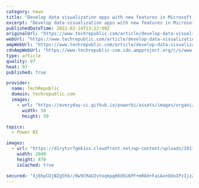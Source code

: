 ```yaml
---
category: news
title: "Develop data visualization apps with new features in Microsoft Power BI"
excerpt: "Develop data visualization apps with new features in Microsoft Power BI Your email has been sent Tools revealed at the Data Insights Summit change data visualization reporting into a form of ..."
publishedDateTime: 2022-02-14T13:22:00Z
originalUrl: "https://www.techrepublic.com/article/develop-data-visualization-apps-with-new-features-in-microsoft-power-bi/"
webUrl: "https://www.techrepublic.com/article/develop-data-visualization-apps-with-new-features-in-microsoft-power-bi/"
ampWebUrl: "https://www.techrepublic.com/article/develop-data-visualization-apps-with-new-features-in-microsoft-power-bi/amp/"
cdnAmpWebUrl: "https://www-techrepublic-com.cdn.ampproject.org/c/s/www.techrepublic.com/article/develop-data-visualization-apps-with-new-features-in-microsoft-power-bi/amp/"
type: article
quality: 97
heat: 97
published: true

provider:
  name: TechRepublic
  domain: techrepublic.com
  images:
    - url: "https://everyday-cc.github.io/powerbi/assets/images/organizations/techrepublic.com-50x50.jpg"
      width: 50
      height: 50

topics:
  - Power BI

images:
  - url: "https://d1rytvr7gmk1sx.cloudfront.net/wp-content/uploads/2017/06/featurebuild2017seattleskyline.jpg?x63627"
    width: 2040
    height: 870
    isCached: true

secured: "Xj6hpCDjBZg5hb//0w9CMaU2vtoqkpg6KdOi6PF+mR8d+FaiAxnQdoIPzIjz21PerW56fb++Mu3EGYpMBApxcqxdEeLngu8K0Sm+oi8RRIeXVtaalNkz3zJZZfiSqLRVyaWOGAcW64Ce6B4DIjrCDy+WzwXoR2sojCAYroftvnbE2Cj+cMU64tUQ0NGl1NN+jq6SC7EgCTkS54xBeXRUfH2Rvrtd3vikbGlgxqYKiUkuWmz93dlT6iIHdnnU05FAHfgHmo3N9ijmH93FKM2K4NshOptJyBUljryQkWprCD/PCv2XgRGlj4vlY2sHkE32iSUrn/G3SjrGHcZnOcB/1A9isM9eket/UTs8J1YppFA=;hwJm2N4uxAPhU6Y91q3fVw=="
---
```


